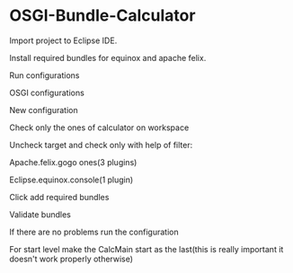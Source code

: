 # OSGI-Bundle-Calculator

Import project to Eclipse IDE. 

Install required bundles for equinox and apache felix. 



Run configurations 

OSGI configurations 

New configuration  

Check only the ones of calculator on workspace 

Uncheck target and check only with help of filter: 

Apache.felix.gogo ones(3 plugins) 

Eclipse.equinox.console(1 plugin) 

Click add required bundles 

Validate bundles 

If there are no problems run the configuration 

For start level make the CalcMain start as the last(this is really important it doesn't work properly otherwise)

